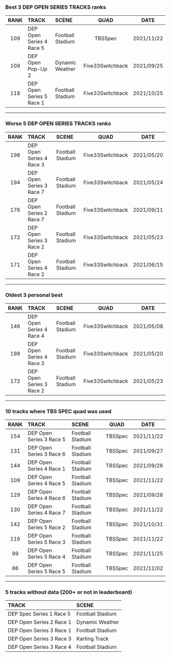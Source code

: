 ### Best 3 DEP OPEN SERIES TRACKS ranks
|RANK|TRACK|SCENE|QUAD|DATE|
|:---:|:---|:---|:---:|:---:|
|109|DEP Open Series 4 Race 5|Football Stadium|TBSSpec|2021/11/22|
|109|DEP Open Pop-Up 2|Dynamic Weather|Five33Switchback|2021/09/25|
|118|DEP Open Series 5 Race 1|Football Stadium|Five33Switchback|2021/10/25|
---
### Worse 5 DEP OPEN SERIES TRACKS ranks
|RANK|TRACK|SCENE|QUAD|DATE|
|:---:|:---|:---|:---:|:---:|
|198|DEP Open Series 4 Race 3|Football Stadium|Five33Switchback|2021/05/20|
|194|DEP Open Series 3 Race 7|Football Stadium|Five33Switchback|2021/05/24|
|176|DEP Open Series 2 Race 7|Football Stadium|Five33Switchback|2021/09/11|
|172|DEP Open Series 3 Race 2|Football Stadium|Five33Switchback|2021/05/23|
|171|DEP Open Series 4 Race 2|Football Stadium|Five33Switchback|2021/06/15|
---
### Oldest 3 personal best
|RANK|TRACK|SCENE|QUAD|DATE|
|:---:|:---|:---|:---:|:---:|
|146|DEP Open Series 4 Race 4|Football Stadium|Five33Switchback|2021/05/08|
|198|DEP Open Series 4 Race 3|Football Stadium|Five33Switchback|2021/05/20|
|172|DEP Open Series 3 Race 2|Football Stadium|Five33Switchback|2021/05/23|
---
### 10 tracks where TBS SPEC quad was used
|RANK|TRACK|SCENE|QUAD|DATE|
|:---:|:---|:---|:---:|:---:|
|154|DEP Open Series 3 Race 5|Football Stadium|TBSSpec|2021/11/22|
|131|DEP Open Series 3 Race 6|Football Stadium|TBSSpec|2021/09/27|
|144|DEP Open Series 4 Race 1|Football Stadium|TBSSpec|2021/09/26|
|109|DEP Open Series 4 Race 5|Football Stadium|TBSSpec|2021/11/22|
|129|DEP Open Series 4 Race 6|Football Stadium|TBSSpec|2021/09/26|
|130|DEP Open Series 4 Race 7|Football Stadium|TBSSpec|2021/11/22|
|142|DEP Open Series 5 Race 2|Football Stadium|TBSSpec|2021/10/31|
|116|DEP Open Series 5 Race 3|Football Stadium|TBSSpec|2021/11/22|
|99|DEP Open Series 5 Race 4|Football Stadium|TBSSpec|2021/11/25|
|86|DEP Open Series 5 Race 5|Football Stadium|TBSSpec|2021/12/02|
---
### 5 tracks without data (200+ or not in leaderboard)
|TRACK|SCENE|
|:---|:---|
|DEP Spec Series 1 Race 5|Football Stadium|
|DEP Open Series 2 Race 1|Dynamic Weather|
|DEP Open Series 3 Race 1|Football Stadium|
|DEP Open Series 3 Race 3|Karting Track|
|DEP Open Series 3 Race 4|Football Stadium|
